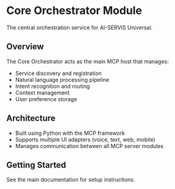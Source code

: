# Core Orchestrator Module

The central orchestration service for AI-SERVIS Universal.

## Overview
The Core Orchestrator acts as the main MCP host that manages:
- Service discovery and registration
- Natural language processing pipeline
- Intent recognition and routing
- Context management
- User preference storage

## Architecture
- Built using Python with the MCP framework
- Supports multiple UI adapters (voice, text, web, mobile)
- Manages communication between all MCP server modules

## Getting Started
See the main documentation for setup instructions.